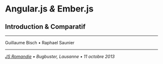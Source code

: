 # Angular.js <em class="amp">&</em> Ember.js

## Introduction & Comparatif

* * * *

<span class="light">Guillaume Bisch &bull; Raphael Saunier</span>

* * * *

*[JS Romandie](http://www.meetup.com/jsromandie/events/139404832/) &bull; Bugbuster, Lausanne &bull; 11 octobre 2013*



